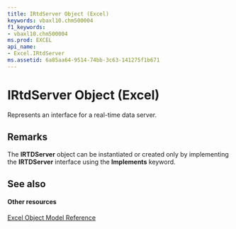 ```yaml
---
title: IRtdServer Object (Excel)
keywords: vbaxl10.chm500004
f1_keywords:
- vbaxl10.chm500004
ms.prod: EXCEL
api_name:
- Excel.IRtdServer
ms.assetid: 6a85aa64-9514-74bb-3c63-141275f1b671
---
```



# IRtdServer Object (Excel)

Represents an interface for a real-time data server.


## Remarks

The  **IRTDServer** object can be instantiated or created only by implementing the **IRTDServer** interface using the **Implements** keyword.


## See also


#### Other resources


[Excel Object Model Reference](http://msdn.microsoft.com/library/object-model-excel-vba-reference%28Office.15%29.aspx)


